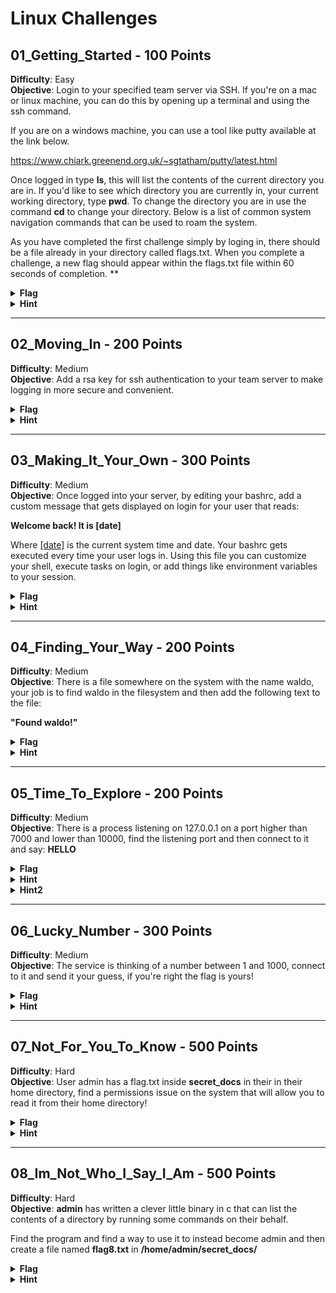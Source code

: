 
# Linux Challenges

## 01_Getting_Started - 100 Points  
**Difficulty**: Easy  
**Objective**: Login to your specified team server via SSH. If you're on a mac or linux machine, you can do this by opening up a terminal and using the ssh command.

If you are on a windows machine, you can use a tool like putty available at the link below.

<a href='/resources'>https://www.chiark.greenend.org.uk/~sgtatham/putty/latest.html</a>

Once logged in type <strong>ls</strong>, this will list the contents of the current directory you are in. If you'd like to see which directory you are currently in, your current working directory, type <strong>pwd</strong>. To change the directory you are in use the command <strong>cd</strong> to change your directory. Below is a list of common system navigation commands that can be used to roam the system.

As you have completed the first challenge simply by loging in, there should be a file already in your directory called flags.txt. When you complete a challenge, a new flag should appear within the flags.txt file within 60 seconds of completion. **  

<details>
  <summary><strong>Flag</strong></summary>
	  W3lcom3ToTh3Jungl3.
</details>
<details>
  <summary><strong>Hint</strong></summary>
	  Here's a free hint for your first challenge. <i>(Everybody gets one)</i>

**Windows Users:**  
putty_screenshot.png  
**Mac/Linux Users:**  
unix_screenshot.png  
</details>

----------

## 02_Moving_In - 200 Points  
**Difficulty**: Medium  
**Objective**: Add a rsa key for ssh authentication to your team server to make logging in more secure and convenient.  

<details>
  <summary><strong>Flag</strong></summary>
	  LookM4NoP455WoRD5!
</details>
<details>
  <summary><strong>Hint</strong></summary>
	  Try this: <strong>man ssh-keygen</strong>
</details>

----------

## 03_Making_It_Your_Own - 300 Points  
**Difficulty**: Medium  
**Objective**: Once logged into your server, by editing your bashrc, add a custom message that gets displayed on login for your user that reads:  

<strong>Welcome back! It is [date]</strong>  
			
Where <u>[date]</u> is the current system time and date. Your bashrc gets executed every time your user logs in. Using this file you can customize your shell, execute tasks on login, or add things like environment variables to your session.  

<details>
  <summary><strong>Flag</strong></summary>
	  Wh4t4w4rmW3lcom3?
</details>
<details>
  <summary><strong>Hint</strong></summary>
	  The system date and time can be found by using the command <strong>date</strong>
</details>

----------

## 04_Finding_Your_Way - 200 Points  
**Difficulty**: Medium  
**Objective**: There is a file somewhere on the system with the name waldo, your job is to find waldo in the filesystem and then add the following text to the file:

<strong>"Found waldo!"</strong>  

<details>
  <summary><strong>Flag</strong></summary>
	  ?NowWh3r3I5C4rm3n?
</details>
<details>
  <summary><strong>Hint</strong></summary>
	  seek and you shall <strong>find</strong>
</details>

----------

## 05_Time_To_Explore - 200 Points  
**Difficulty**: Medium  
**Objective**: There is a process listening on 127.0.0.1 on a port higher than 7000 and lower than 10000, find the listening port and then connect to it and say:
<strong>HELLO</strong>  

<details>
  <summary><strong>Flag</strong></summary>
	  H3r3545tick3r4U?
</details>
<details>
  <summary><strong>Hint</strong></summary>
	  run <strong>man netstat</strong>
</details>
<details>
  <summary><strong>Hint2</strong></summary>
	  look for the <i>'swiss army knife of networking'</i>
</details>

----------

## 06_Lucky_Number - 300 Points  
**Difficulty**: Medium  
**Objective**: The service is thinking of a number between 1 and 1000, connect to it and send it your guess, if you're right the flag is yours! 
<details>
  <summary><strong>Flag</strong></summary>
	  YouGu355edIt!1!11!
</details>
<details>
  <summary><strong>Hint</strong></summary>
	  Bash script something that could try <strong>for</strong> each number in the <strong>seq</strong>uence of 1 – 1000 on your behalf.
</details>

----------

## 07_Not_For_You_To_Know - 500 Points  
**Difficulty**: Hard  
**Objective**: User admin has a flag.txt inside <strong>secret_docs</strong> in their in their home directory, find a permissions issue on the system that will allow you to read it from their home directory!
<details>
  <summary><strong>Flag</strong></summary>
	  Th3y'llN3v3rF1ndTh3LoopHol3
</details>
<details>
  <summary><strong>Hint</strong></summary>
	  Only admin can read the files in secret docs, can you find a way to pretend to be admin?
</details>

----------

## 08_Im_Not_Who_I_Say_I_Am - 500 Points  
**Difficulty**: Hard  
**Objective**: <strong>admin</strong> has written a clever little binary in c that can list the contents of a directory by running some commands on their behalf. 

Find the program and find a way to use it to instead become admin and then create a file named <strong>flag8.txt</strong> in <strong>/home/admin/secret_docs/</strong>  
<details>
  <summary><strong>Flag</strong></summary>
	  Not5oCl3v3r4r3W3?
</details>
<details>
  <summary><strong>Hint</strong></summary>
	  Consider your <strong>ENV</strong>ironment
</details>